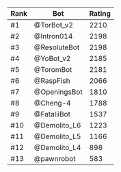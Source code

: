 Rank|Bot|Rating
---|---|---
#1|@TorBot_v2|2210
#2|@Intron014|2198
#3|@ResoluteBot|2198
#4|@YoBot_v2|2185
#5|@ToromBot|2181
#6|@RaspFish|2066
#7|@OpeningsBot|1810
#8|@Cheng-4|1788
#9|@FataliiBot|1537
#10|@Demolito_L6|1223
#11|@Demolito_L5|1166
#12|@Demolito_L4|898
#13|@pawnrobot|583
